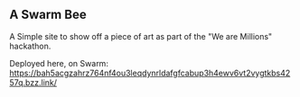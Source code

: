A Swarm Bee
------------

A Simple site to show off a piece of art as part of the "We are Millions" hackathon.

Deployed here, on Swarm: https://bah5acgzahrz764nf4ou3leqdynrldafgfcabup3h4ewv6vt2vygtkbs4257q.bzz.link/